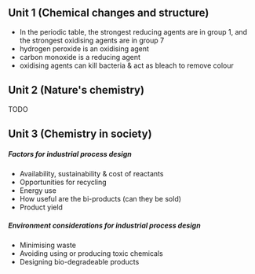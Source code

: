 ## Unit 1 (Chemical changes and structure)
* In the periodic table, the strongest reducing agents are in group 1, and the strongest oxidising agents are in group 7
* hydrogen peroxide is an oxidising agent
* carbon monoxide is a reducing agent
* oxidising agents can kill bacteria & act as bleach to remove colour

## Unit 2 (Nature's chemistry)
TODO

## Unit 3 (Chemistry in society)
##### Factors for industrial process design
* Availability, sustainability & cost of reactants
* Opportunities for recycling
* Energy use
* How useful are the bi-products (can they be sold)
* Product yield

##### Environment considerations for industrial process design
* Minimising waste
* Avoiding using or producing toxic chemicals
* Designing bio-degradeable products